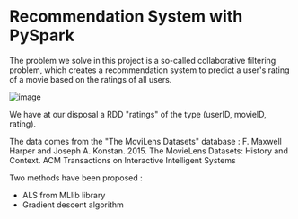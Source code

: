 # Recommendation System with PySpark

The problem we solve in this project is a so-called collaborative filtering problem, which creates a recommendation system to predict a user's rating of a movie based on the ratings of all users.

![image](https://user-images.githubusercontent.com/66040216/115104281-c02bd000-9f57-11eb-9c4c-c633b3489f5a.png)

We have at our disposal a RDD "ratings" of the type (userID, movieID, rating).

The data comes from the "The MoviLens Datasets" database :
F. Maxwell Harper and Joseph A. Konstan. 2015. The MovieLens Datasets: History and Context. ACM Transactions on Interactive Intelligent Systems

Two methods have been proposed :
* ALS from MLlib library
* Gradient descent algorithm
